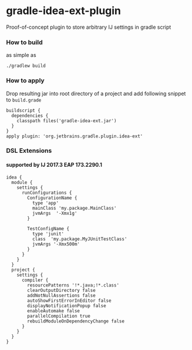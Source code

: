 # gradle-idea-ext-plugin

Proof-of-concept plugin to store arbitrary IJ settings in gradle script

### How to build

as simple as

    ./gradlew build

### How to apply

Drop resulting jar into root directory of a project and add following snippet to `build.grade`

    buildscript {
      dependencies {
        classpath files('gradle-idea-ext.jar')
      }
    }
    apply plugin: 'org.jetbrains.gradle.plugin.idea-ext'

### DSL Extensions
#### supported by IJ 2017.3 EAP 173.2290.1

    idea {
      module {
        settings {
          runConfigurations {
            ConfigurationName {
              type 'app'
              mainClass 'my.package.MainClass'
              jvmArgs  '-Xmx1g'
            }
            
            TestConfigName {
              type 'junit'
              class  'my.package.MyJUnitTestClass'
              jvmArgs '-Xmx500m'
            }
          }
        }
      }
      project {
        settings {
          compiler {
            resourcePatterns '!*.java;!*.class'
            clearOutputDirectory false
            addNotNullAssertions false
            autoShowFirstErrorInEditor false
            displayNotificationPopup false
            enableAutomake false
            parallelCompilation true
            rebuildModuleOnDependencyChange false
          }
        }
      }
    }
      
      
